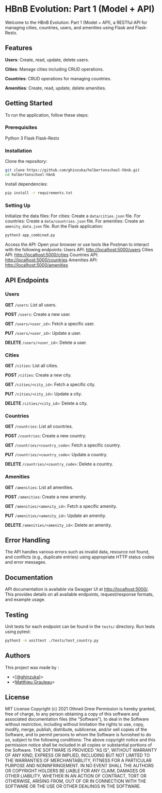 # HBnB Evolution: Part 1 (Model + API)

Welcome to the HBnB Evolution: Part 1 (Model + API), a RESTful API for managing cities, countries, users, and amenities using Flask and Flask-Restx.

## Features

**Users**: Create, read, update, delete users.

**Cities**: Manage cities including CRUD operations.

**Countries**: CRUD operations for managing countries.

**Amenities**: Create, read, update, delete amenities.

## Getting Started

To run the application, follow these steps:

### Prerequisites

Python 3
Flask
Flask-Restx

### Installation

Clone the repository:
   ```bash
   git clone https://github.com/ghinzuka/holbertonschool-hbnb.git
   cd holbertonschool-hbnb
   ```
Install dependencies:
   ```bash
   pip install -r requirements.txt
   ```
### Setting Up
Initialize the data files:
For cities: Create a `data/cities.json` file.
For countries: Create a `data/countries.json` file.
For amenities: Create an `amenity_data.json` file.
Run the Flask application:
   ```bash
   python3 app_combined.py
   ```
Access the API:
   Open your browser or use tools like Postman to interact with the following endpoints:
Users API: [http://localhost:5000/users](http://localhost:5000/users)
Cities API: [http://localhost:5000/cities](http://localhost:5000/cities)
Countries API: [http://localhost:5000/countries](http://localhost:5000/countries)
Amenities API: [http://localhost:5000/amenities](http://localhost:5000/amenities)
## API Endpoints 
### Users
**GET** `/users`: List all users.

**POST** `/users`: Create a new user.

**GET** `/users/<user_id>`: Fetch a specific user.

**PUT** `/users/<user_id>`: Update a user.

**DELETE** `/users/<user_id>`: Delete a user.
### Cities
**GET** `/cities`: List all cities.

**POST** `/cities`: Create a new city.

**GET** `/cities/<city_id>`: Fetch a specific city.

**PUT** `/cities/<city_id>`: Update a city.

**DELETE** `/cities/<city_id>`: Delete a city.
### Countries
**GET** `/countries`: List all countries.

**POST** `/countries`: Create a new country.

**GET** `/countries/<country_code>`: Fetch a specific country.

**PUT** `/countries/<country_code>`: Update a country.

**DELETE** `/countries/<country_code>`: Delete a country.
### Amenities
**GET** `/amenities`: List all amenities.

**POST** `/amenities`: Create a new amenity.

**GET** `/amenities/<amenity_id>`: Fetch a specific amenity.

**PUT** `/amenities/<amenity_id>`: Update an amenity.

**DELETE** `/amenities/<amenity_id>`: Delete an amenity.
## Error Handling
The API handles various errors such as invalid data, resource not found, and conflicts (e.g., duplicate entries) using appropriate HTTP status codes and error messages.
## Documentation
API documentation is available via Swagger UI at [http://localhost:5000/](http://localhost:5000/). This provides details on all available endpoints, request/response formats, and example usage.
## Testing
Unit tests for each endpoint can be found in the `tests/` directory. Run tests using pytest:
  ```bash
  python3 -m unittest ./tests/test_country.py 
  ```

## Authors
This project was made by :
* <[[@ghinzuka](https://github.com/ghinzuka)]>
* <[Matthieu Grauleau](https://github.com/MatthieuGrauleau)>

## License
MIT License Copyright (c) 2021 Othneil Drew Permission is hereby granted, free of charge, to any person obtaining a copy of this software and associated documentation files (the "Software"), to deal in the Software without restriction, including without limitation the rights to use, copy, modify, merge, publish, distribute, sublicense, and/or sell copies of the Software, and to permit persons to whom the Software is furnished to do so, subject to the following conditions: The above copyright notice and this permission notice shall be included in all copies or substantial portions of the Software. THE SOFTWARE IS PROVIDED "AS IS", WITHOUT WARRANTY OF ANY KIND, EXPRESS OR IMPLIED, INCLUDING BUT NOT LIMITED TO THE WARRANTIES OF MERCHANTABILITY, FITNESS FOR A PARTICULAR PURPOSE AND NONINFRINGEMENT. IN NO EVENT SHALL THE AUTHORS OR COPYRIGHT HOLDERS BE LIABLE FOR ANY CLAIM, DAMAGES OR OTHER LIABILITY, WHETHER IN AN ACTION OF CONTRACT, TORT OR OTHERWISE, ARISING FROM, OUT OF OR IN CONNECTION WITH THE SOFTWARE OR THE USE OR OTHER DEALINGS IN THE SOFTWARE.
